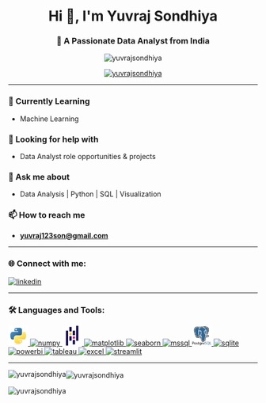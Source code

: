 <h1 align="center">Hi 👋, I'm Yuvraj Sondhiya</h1>
<h3 align="center">🚀 A Passionate Data Analyst from India</h3>

<p align="center"> 
  <img src="https://komarev.com/ghpvc/?username=yuvrajsondhiya&label=Profile%20views&color=0e75b6&style=flat" alt="yuvrajsondhiya" /> 
</p>

<p align="center"> 
  <a href="https://github.com/ryo-ma/github-profile-trophy">
    <img src="https://github-profile-trophy.vercel.app/?username=yuvrajsondhiya&theme=onedark&margin-w=10&margin-h=10&column=7" alt="yuvrajsondhiya" />
  </a> 
</p>

---

### 🌱 Currently Learning
- Machine Learning  

### 🤝 Looking for help with
- Data Analyst role opportunities & projects  

### 💬 Ask me about
- Data Analysis | Python | SQL | Visualization  

### 📫 How to reach me  
- **yuvraj123son@gmail.com**

---

<h3 align="left">🌐 Connect with me:</h3>
<p align="left">
<a href="https://www.linkedin.com/in/yuvraj-sondhiya-64a743275/" target="blank">
  <img align="center" src="https://skillicons.dev/icons?i=linkedin" alt="linkedin" height="40" width="40" />
</a>
</p>

---

<h3 align="left">🛠️ Languages and Tools:</h3>
<p align="left">
  <!-- Python -->
  <a href="https://www.python.org" target="_blank" rel="noreferrer"> 
    <img src="https://raw.githubusercontent.com/devicons/devicon/master/icons/python/python-original.svg" alt="python" width="40" height="40"/> 
  </a> 
  
  <!-- NumPy -->
  <a href="https://numpy.org/" target="_blank" rel="noreferrer"> 
    <img src="https://upload.wikimedia.org/wikipedia/commons/1/1a/NumPy_logo.svg" alt="numpy" width="40" height="40"/> 
  </a> 
  
  <!-- Pandas -->
  <a href="https://pandas.pydata.org/" target="_blank" rel="noreferrer"> 
    <img src="https://raw.githubusercontent.com/devicons/devicon/2ae2a900d2f041da66e950e4d48052658d850630/icons/pandas/pandas-original.svg" alt="pandas" width="40" height="40"/> 
  </a> 
  
  <!-- Matplotlib -->
  <a href="https://matplotlib.org/" target="_blank" rel="noreferrer"> 
    <img src="https://upload.wikimedia.org/wikipedia/commons/8/84/Matplotlib_icon.svg" alt="matplotlib" width="40" height="40"/> 
  </a> 
  
  <!-- Seaborn -->
  <a href="https://seaborn.pydata.org/" target="_blank" rel="noreferrer"> 
    <img src="https://seaborn.pydata.org/_images/logo-mark-lightbg.svg" alt="seaborn" width="40" height="40"/> 
  </a> 
  
  <!-- SQL Server -->
  <a href="https://www.microsoft.com/en-us/sql-server" target="_blank" rel="noreferrer"> 
    <img src="https://www.svgrepo.com/show/303229/microsoft-sql-server-logo.svg" alt="mssql" width="40" height="40"/> 
  </a> 
  
  <!-- PostgreSQL -->
  <a href="https://www.postgresql.org" target="_blank" rel="noreferrer"> 
    <img src="https://raw.githubusercontent.com/devicons/devicon/master/icons/postgresql/postgresql-original-wordmark.svg" alt="postgresql" width="40" height="40"/> 
  </a> 
  
  <!-- SQLite -->
  <a href="https://www.sqlite.org/" target="_blank" rel="noreferrer"> 
    <img src="https://www.vectorlogo.zone/logos/sqlite/sqlite-icon.svg" alt="sqlite" width="40" height="40"/> 
  </a> 
  
  <!-- Power BI -->
  <a href="https://powerbi.microsoft.com/" target="_blank" rel="noreferrer"> 
    <img src="https://img.icons8.com/color/452/power-bi.png" alt="powerbi" width="40" height="40"/> 
  </a> 
  
  <!-- Tableau -->
  <a href="https://www.tableau.com/" target="_blank" rel="noreferrer"> 
    <img src="https://cdn.worldvectorlogo.com/logos/tableau-software.svg" alt="tableau" width="40" height="40"/> 
  </a> 
  
  <!-- Excel -->
  <a href="https://www.microsoft.com/en/microsoft-365/excel" target="_blank" rel="noreferrer"> 
    <img src="https://img.icons8.com/color/452/microsoft-excel-2019--v1.png" alt="excel" width="40" height="40"/> 
  </a> 
  
  <!-- Streamlit -->
  <a href="https://streamlit.io/" target="_blank" rel="noreferrer"> 
    <img src="https://streamlit.io/images/brand/streamlit-mark-color.svg" alt="streamlit" width="40" height="40"/> 
  </a> 
</p>

---

<p>
  <img align="left" src="https://github-readme-stats.vercel.app/api/top-langs?username=yuvrajsondhiya&show_icons=true&locale=en&layout=compact&theme=tokyonight" alt="yuvrajsondhiya" />
</p>

<p>
  <img align="center" src="https://github-readme-stats.vercel.app/api?username=yuvrajsondhiya&show_icons=true&locale=en&theme=tokyonight" alt="yuvrajsondhiya" />
</p>

<p>
  <img align="center" src="https://github-readme-streak-stats.herokuapp.com/?user=yuvrajsondhiya&theme=tokyonight" alt="yuvrajsondhiya" />
</p>
